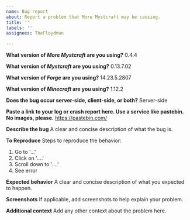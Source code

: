 ```yaml
---
name: Bug report
about: Report a problem that More Mystcraft may be causing.
title: ''
labels: ''
assignees: TheFloydman

---
```


**What version of *More Mystcraft* are you using?**
0.4.4

**What version of *Mystcraft* are you using?**
0.13.7.02

**What version of *Forge* are you using?**
14.23.5.2807

**What version of *Minecraft* are you using?**
1.12.2

**Does the bug occur server-side, client-side, or both?**
Server-side

**Paste a link to your log or crash report here. Use a service like pastebin. No images, please.**
https://pastebin.com/

**Describe the bug**
A clear and concise description of what the bug is.

**To Reproduce**
Steps to reproduce the behavior:
1. Go to '...'
2. Click on '....'
3. Scroll down to '....'
4. See error

**Expected behavior**
A clear and concise description of what you expected to happen.

**Screenshots**
If applicable, add screenshots to help explain your problem.

**Additional context**
Add any other context about the problem here.

